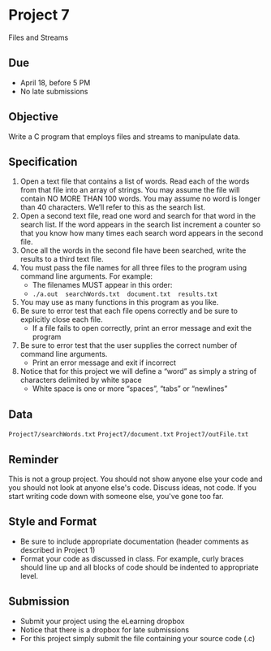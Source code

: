 # Project 7
Files and Streams

## Due
* April 18, before 5 PM
* No late submissions

## Objective
Write a C program that employs files and streams to manipulate data.

## Specification
1. Open a text file that contains a list of words. Read each of the words from 
that file into an array of strings. You may assume the file will contain NO 
MORE THAN 100 words. You may assume no word is longer than 40 characters. We’ll 
refer to this as the search list.
2. Open a second text file, read one word and search for that word in the 
search list. If the word appears in the search list increment a counter so that 
you know how many times each search word appears in the second file.
3. Once all the words in the second file have been searched, write the results 
to a third text file.
4. You must pass the file names for all three files to the program using 
command line arguments. For example:
    * The filenames MUST appear in this order:
    * `./a.out  searchWords.txt  document.txt  results.txt`
5. You may use as many functions in this program as you like.
6. Be sure to error test that each file opens correctly and be sure to 
explicitly close each file.
    * If a file fails to open correctly, print an error message and exit the program
7. Be sure to error test that the user supplies the correct number of command 
line arguments.
    * Print an error message and exit if incorrect
8. Notice that for this project we will define a “word” as simply a string of 
characters delimited by white space
    * White space is one or more “spaces”, “tabs” or  “newlines”

 
## Data
`Project7/searchWords.txt`
`Project7/document.txt`
`Project7/outFile.txt`

## Reminder
This is not a group project. You should not show anyone else your code and you 
should not look at anyone else's code. Discuss ideas, not code. If you start
writing code down with someone else, you've gone too far.

## Style and Format
* Be sure to include appropriate documentation (header comments as described in 
Project 1)
* Format your code as discussed in class. For example, curly braces should line 
up and all blocks of code should be indented to appropriate level.

## Submission
* Submit your project using the eLearning dropbox
* Notice that there is a dropbox for late submissions
* For this project simply submit the file containing your source code (.c)
